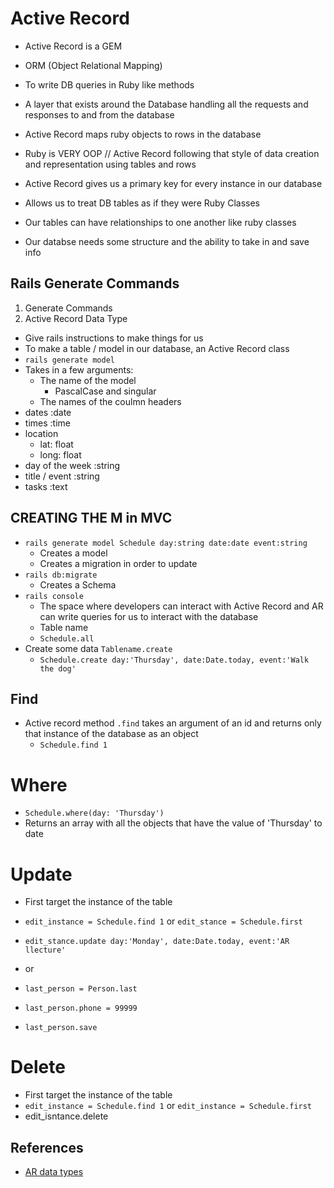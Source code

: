 # Active Record

- Active Record is a GEM
- ORM (Object Relational Mapping)
- To write DB queries in Ruby like methods
- A layer that exists around the Database handling all the requests and responses to and from the database
- Active Record maps ruby objects to rows in the database
- Ruby is VERY OOP // Active Record following that style of data creation and representation using tables and rows
- Active Record gives us a primary key for every instance in our database
- Allows us to treat DB tables as if they were Ruby Classes
- Our tables can have relationships to one another like ruby classes

- Our databse needs some structure and the ability to take in and save info

## Rails Generate Commands

1. Generate Commands
2. Active Record Data Type

- Give rails instructions to make things for us
- To make a table / model in our database, an Active Record class
- `rails generate model`
- Takes in a few arguments:
    - The name of the model
        - PascalCase and singular
    - The names of the coulmn headers
- dates :date
- times :time
- location
    - lat: float
    - long: float
- day of the week :string
- title / event :string
- tasks :text

## CREATING THE M in MVC

- `rails generate model Schedule day:string date:date event:string`
    - Creates a model
    - Creates a migration in order to update
- `rails db:migrate`
    - Creates a Schema
- `rails console`
    - The space where developers can interact with Active Record and AR can write queries for us to interact with the database
    - Table name
    - `Schedule.all`
- Create some data `Tablename.create`
    - `Schedule.create day:'Thursday', date:Date.today, event:'Walk the dog'`

## Find

- Active record method `.find` takes an argument of an id and returns only that instance of the database as an object
    - `Schedule.find 1`

# Where

- `Schedule.where(day: 'Thursday')`
- Returns an array with all the objects that have the value of 'Thursday' to date

# Update

- First target the instance of the table
- `edit_instance = Schedule.find 1` or `edit_stance = Schedule.first`
- `edit_stance.update day:'Monday', date:Date.today, event:'AR llecture'`

- or

- `last_person = Person.last`
- `last_person.phone = 99999`
- `last_person.save`

# Delete

- First target the instance of the table
- `edit_instance = Schedule.find 1` or `edit_instance = Schedule.first`
- edit_isntance.delete


## References

- [AR data types](https://www.uday.net/rails-datatypes-for-ActiveRecord)